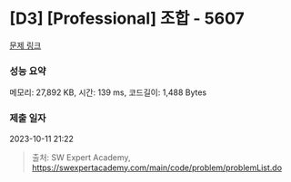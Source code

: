 # [D3] [Professional] 조합 - 5607 

[문제 링크](https://swexpertacademy.com/main/code/problem/problemDetail.do?contestProbId=AWXGKdbqczEDFAUo) 

### 성능 요약

메모리: 27,892 KB, 시간: 139 ms, 코드길이: 1,488 Bytes

### 제출 일자

2023-10-11 21:22



> 출처: SW Expert Academy, https://swexpertacademy.com/main/code/problem/problemList.do